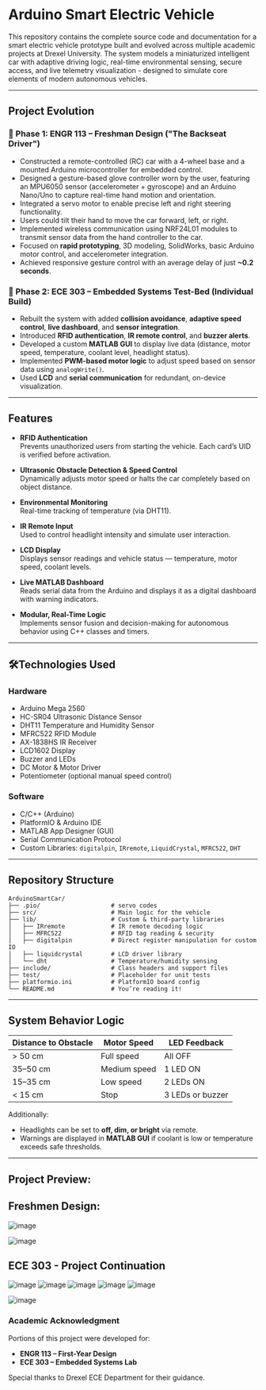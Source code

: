 # Arduino Smart Electric Vehicle 

This repository contains the complete source code and documentation for a smart electric vehicle prototype built and evolved across multiple academic projects at Drexel University. The system models a miniaturized intelligent car with adaptive driving logic, real-time environmental sensing, secure access, and live telemetry visualization - designed to simulate core elements of modern autonomous vehicles.

---

## Project Evolution

### 🔹 Phase 1: ENGR 113 – Freshman Design ("The Backseat Driver")
- Constructed a remote-controlled (RC) car with a 4-wheel base and a mounted Arduino microcontroller for embedded control.
- Designed a gesture-based glove controller worn by the user, featuring an MPU6050 sensor (accelerometer + gyroscope) and an Arduino Nano/Uno to capture real-time hand motion and orientation.
- Integrated a servo motor to enable precise left and right steering functionality.
- Users could tilt their hand to move the car forward, left, or right.
- Implemented wireless communication using NRF24L01 modules to transmit sensor data from the hand controller to the car.
- Focused on **rapid prototyping**, 3D modeling, SolidWorks, basic Arduino motor control, and accelerometer integration.
- Achieved responsive gesture control with an average delay of just **~0.2 seconds**.

### 🔹 Phase 2: ECE 303 – Embedded Systems Test-Bed (Individual Build)
- Rebuilt the system with added **collision avoidance**, **adaptive speed control**, **live dashboard**, and **sensor integration**.
- Introduced **RFID authentication**, **IR remote control**, and **buzzer alerts**.
- Developed a custom **MATLAB GUI** to display live data (distance, motor speed, temperature, coolant level, headlight status).
- Implemented **PWM-based motor logic** to adjust speed based on sensor data using `analogWrite()`.
- Used **LCD** and **serial communication** for redundant, on-device visualization.

---

## Features

-  **RFID Authentication**  
  Prevents unauthorized users from starting the vehicle. Each card’s UID is verified before activation.

-  **Ultrasonic Obstacle Detection & Speed Control**  
  Dynamically adjusts motor speed or halts the car completely based on object distance.

-  **Environmental Monitoring**  
  Real-time tracking of temperature (via DHT11).

- **IR Remote Input**  
  Used to control headlight intensity and simulate user interaction.

- **LCD Display**  
  Displays sensor readings and vehicle status — temperature, motor speed, coolant levels.

- **Live MATLAB Dashboard**  
  Reads serial data from the Arduino and displays it as a digital dashboard with warning indicators.

-  **Modular, Real-Time Logic**  
  Implements sensor fusion and decision-making for autonomous behavior using C++ classes and timers.

---

## 🛠Technologies Used

### Hardware
- Arduino Mega 2560  
- HC-SR04 Ultrasonic Distance Sensor  
- DHT11 Temperature and Humidity Sensor  
- MFRC522 RFID Module  
- AX-1838HS IR Receiver  
- LCD1602 Display  
- Buzzer and LEDs  
- DC Motor & Motor Driver  
- Potentiometer (optional manual speed control)

### Software
- C/C++ (Arduino)  
- PlatformIO & Arduino IDE  
- MATLAB App Designer (GUI)  
- Serial Communication Protocol  
- Custom Libraries: `digitalpin`, `IRremote`, `LiquidCrystal`, `MFRC522`, `DHT`

---

##  Repository Structure

```
ArduinoSmartCar/
├── .pio/                    # servo codes
├── src/                     # Main logic for the vehicle
├── lib/                     # Custom & third-party libraries
│   ├── IRremote             # IR remote decoding logic
│   ├── MFRC522              # RFID tag reading & security
│   ├── digitalpin           # Direct register manipulation for custom IO
│   ├── liquidcrystal        # LCD driver library
│   └── dht                  # Temperature/humidity sensing
├── include/                 # Class headers and support files
├── test/                    # Placeholder for unit tests
├── platformio.ini           # PlatformIO board config 
└── README.md                # You’re reading it!
```

---

##  System Behavior Logic

| Distance to Obstacle | Motor Speed     | LED Feedback        |
|----------------------|------------------|----------------------|
| > 50 cm              | Full speed       | All OFF              |
| 35–50 cm             | Medium speed     | 1 LED ON             |
| 15–35 cm             | Low speed        | 2 LEDs ON            |
| < 15 cm              | Stop             | 3 LEDs or buzzer     |

Additionally:
- Headlights can be set to **off, dim, or bright** via remote.
- Warnings are displayed in **MATLAB GUI** if coolant is low or temperature exceeds safe thresholds.

---
## Project Preview:

## Freshmen Design:
![image](https://github.com/user-attachments/assets/150b59ef-0410-4a13-8397-ebaa02cd26a7)

![image](https://github.com/user-attachments/assets/b9515faf-d9e5-4145-ac79-7d2ed1bd3b4c)


## ECE 303 - Project Continuation
![image](https://github.com/user-attachments/assets/f94a9169-f4d0-4355-95c2-9b994cdec0f0)
![image](https://github.com/user-attachments/assets/b8379c39-a6e4-47f3-ad40-657dbe45e85e)
![image](https://github.com/user-attachments/assets/f0310120-84dc-423b-86b3-d0818572fafb)
![image](https://github.com/user-attachments/assets/ea50561d-d6ce-49ee-b4a9-b87f6f535693)
![image](https://github.com/user-attachments/assets/6af610a8-8547-45c7-adea-5d83828b7f4c)

![image](https://github.com/user-attachments/assets/f17cfcad-43f5-4e46-90ec-4473ec7f54c5)



###  Academic Acknowledgment

Portions of this project were developed for:
- **ENGR 113 – First-Year Design**  
- **ECE 303 – Embedded Systems Lab**

Special thanks to Drexel ECE Department for their guidance.
